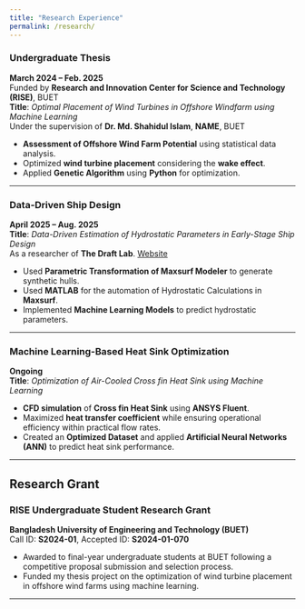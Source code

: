 ```yaml
---
title: "Research Experience"
permalink: /research/
---
```


### **Undergraduate Thesis**  
**March 2024 – Feb. 2025**  
Funded by **Research and Innovation Center for Science and Technology (RISE)**, BUET  
**Title**: *Optimal Placement of Wind Turbines in Offshore Windfarm using Machine Learning*  
Under the supervision of **Dr. Md. Shahidul Islam**, **NAME**, BUET

- **Assessment of Offshore Wind Farm Potential** using statistical data analysis.  
- Optimized **wind turbine placement** considering the **wake effect**.  
- Applied **Genetic Algorithm** using **Python** for optimization.  

---

### **Data-Driven Ship Design**  
**April 2025 – Aug. 2025**  
**Title**: *Data-Driven Estimation of Hydrostatic Parameters in Early-Stage Ship Design*  
As a researcher of **The Draft Lab**. [Website](https://thedraftlab.github.io/)

- Used **Parametric Transformation of Maxsurf Modeler** to generate synthetic hulls.  
- Used **MATLAB** for the automation of Hydrostatic Calculations in **Maxsurf**.  
- Implemented **Machine Learning Models** to predict hydrostatic parameters.

---

### **Machine Learning-Based Heat Sink Optimization**  
**Ongoing**  
**Title**: *Optimization of Air-Cooled Cross fin Heat Sink using Machine Learning*  

- **CFD simulation** of **Cross fin Heat Sink** using **ANSYS Fluent**.  
- Maximized **heat transfer coefficient** while ensuring operational efficiency within practical flow rates.  
- Created an **Optimized Dataset** and applied **Artificial Neural Networks (ANN)** to predict heat sink performance.

---

## Research Grant

### **RISE Undergraduate Student Research Grant**  
**Bangladesh University of Engineering and Technology (BUET)**  
Call ID: **S2024-01**,  Accepted ID: **S2024-01-070**

- Awarded to final-year undergraduate students at BUET following a competitive proposal submission and selection process.  
- Funded my thesis project on the optimization of wind turbine placement in offshore wind farms using machine learning.

---
